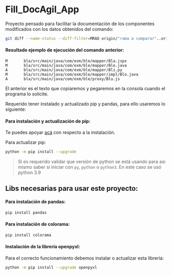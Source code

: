 # Fill_DocAgil_App
<p>Proyecto pensado para facilitar la documentación de los componentes modificados con los datos obtenidos del comando:</p>

```bash
git diff --name-status --diff-filter=MRAD origin/"rama a comparar"..origin/"rama modificada"
```
#### Resultado ejemplo de ejecución del comando anterior:

```text
M       bla/src/main/java/com/exm/ble/mapper/Bla.jspx
M       bla/src/main/java/com/exm/ble/mapper/Ble.java
A       bla/src/main/java/com/exm/ble/mapper/Bli.py
M       bla/src/main/java/com/exm/ble/mapper/impl/Blo.java
A       bla/src/main/java/com/exm/ble/proxy/Blu.js
```
<p>El anterior es el texto que copiaremos y pegaremos en la consola cuando el programa lo solicite.</p>
<p>Requerido tener instalado y actualizado pip y pandas, para ello usaremos lo siguiente:</p>
 
#### Para instalación y actualización de pip:

Te puedes apoyar [acá](https://phoenixnap.com/kb/install-pip-windows) con respecto a la instalación.

Para actualizar pip:
```bash
python -m pip install --upgrade  
```
> Si es requerido validar que versión de python se está usando para asi mismo saber si iniciar con `py`,
> `python` o `python3`. En este caso se usó python 3.9

## Libs necesarias para usar este proyecto:

#### Para instalación de pandas:
```bash
pip install pandas    
```

#### Para instalación de colorama:
```bash
pip install colorama
```

#### Instalación de la librería openpyxl:
<p>Para el correcto funcionamiento debemos instalar o actualizar esta librería:</p>

```bash
python -m pip install --upgrade openpyxl
```
